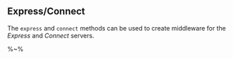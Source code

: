 ## Express/Connect

The `express` and `connect` methods can be used to create middleware for the _Express_ and _Connect_ servers.

%~%